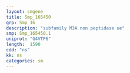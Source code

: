 ```yaml
---
layout: smgene
title: Smp_165450
grp: Smp_16
description: "subfamily M3A non peptidase ue"
smp: Smp_165450.1
uniprot: "G4VTP6"
length:  1590
cdd: "ns"
kk: ns
categories: sm
---
```

